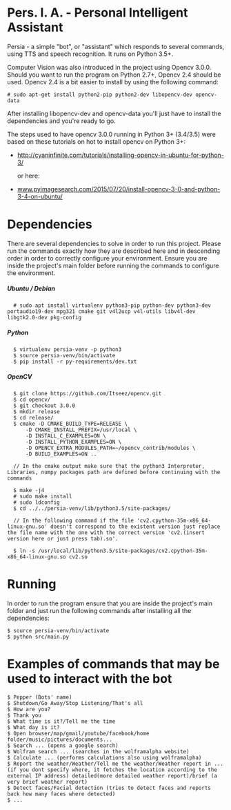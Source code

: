 # Pers. I. A. - Personal Intelligent Assistant

Persia - a simple "bot", or "assistant" which responds to several commands, using TTS and speech recognition. It runs on Python 3.5+.

Computer Vision was also introduced in the project using Opencv 3.0.0. Should you want to run the program on Python 2.7+, Opencv 2.4 should be used. Opencv 2.4 is a bit easier to install by using the following command:

	# sudo apt-get install python2-pip python2-dev libopencv-dev opencv-data

After installing libopencv-dev and opencv-data you'll just have to install the dependencies and you're ready to go.

The steps used to have opencv 3.0.0 running in Python 3+ (3.4/3.5) were based on these tutorials on hot to install opencv on Python 3+:

- http://cyaninfinite.com/tutorials/installing-opencv-in-ubuntu-for-python-3/

	or here:

- www.pyimagesearch.com/2015/07/20/install-opencv-3-0-and-python-3-4-on-ubuntu/


# Dependencies
There are several dependencies to solve in order to run this project. Please run the commands exactly how they are described here and in descending order in order to correctly configure your environment. Ensure you are inside the project's main folder before running the commands to configure the environment.

##### Ubuntu / Debian

```
  # sudo apt install virtualenv python3-pip python-dev python3-dev portaudio19-dev mpg321 cmake git v4l2ucp v4l-utils libv4l-dev libgtk2.0-dev pkg-config	
```

##### Python

```
  $ virtualenv persia-venv -p python3
  $ source persia-venv/bin/activate
  $ pip install -r py-requirements/dev.txt

```

##### OpenCV

```
  $ git clone https://github.com/Itseez/opencv.git
  $ cd opencv/
  $ git checkout 3.0.0
  $ mkdir release
  $ cd release/
  $ cmake -D CMAKE_BUILD_TYPE=RELEASE \
	  -D CMAKE_INSTALL_PREFIX=/usr/local \
	  -D INSTALL_C_EXAMPLES=ON \
	  -D INSTALL_PYTHON_EXAMPLES=ON \
	  -D OPENCV_EXTRA_MODULES_PATH=~/opencv_contrib/modules \
	  -D BUILD_EXAMPLES=ON ..

  // In the cmake output make sure that the python3 Interpreter, Libraries, numpy packages path are defined before continuing with the commands

  $ make -j4
  # sudo make install
  # sudo ldconfig
  $ cd ../../persia-venv/lib/python3.5/site-packages/
  
  // In the following command if the file 'cv2.cpython-35m-x86_64-linux-gnu.so' doesn't correspond to the existent version just replace the file name with the one with the correct version 'cv2.(insert version here or just press tab).so'.

  $ ln -s /usr/local/lib/python3.5/site-packages/cv2.cpython-35m-x86_64-linux-gnu.so cv2.so

```

# Running
In order to run the program ensure that you are inside the project's main folder and just run the following commands after installing all the dependencies:

	$ source persia-venv/bin/activate
	$ python src/main.py

# Examples of commands that may be used to interact with the bot

	$ Pepper (Bots' name)
	$ Shutdown/Go Away/Stop Listening/That's all
	$ How are you?
	$ Thank you
	$ What time is it?/Tell me the time
	$ What day is it?
	$ Open browser/map/gmail/youtube/facebook/home folder/music/pictures/documents...
	$ Search ... (opens a google search)
	$ Wolfram search ... (searches in the wolframalpha website)
	$ Calculate ... (performs calculations also using wolframalpha)
	$ Report the weather/Weather/Tell me the weather/Weather report in ...(if you dont specify where, it fetches the location according to the external IP address) detailed(more detailed weather report)/brief (a very brief weather report)
	$ Detect faces/Facial detection (tries to detect faces and reports back how many faces where detected)
	$ ...
